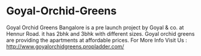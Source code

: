 # Goyal-Orchid-Greens
 Goyal Orchid Greens Bangalore is a pre launch project by Goyal &amp; co. at Hennur Road. it has 2bhk and 3bhk with different sizes. Goyal orchid greens are providing the apartments at affordable prices.  For More Info Visit Us : http://www.goyalorchidgreens.propladder.com/
